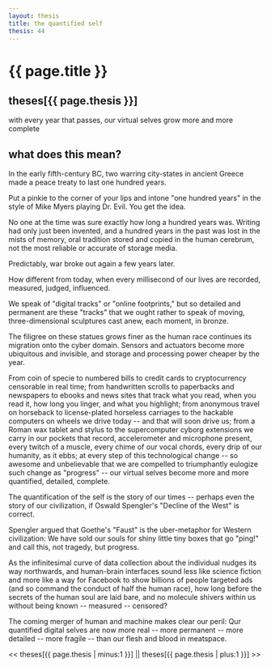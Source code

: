```yaml
---
layout: thesis
title: the quantified self
thesis: 44
---
```


<h1 id="html">{{ page.title }}</h1>

<h2 id="html">theses[{{ page.thesis }}]</h2>

with every year that passes, our virtual selves grow more and more complete

<h2 id="html">what does this mean?</h2>

In the early fifth-century BC, two warring city-states in ancient Greece made a peace treaty to last one hundred years.

Put a pinkie to the corner of your lips and intone "one hundred years" in the style of Mike Myers playing Dr. Evil. You get the idea.

No one at the time was sure exactly how long a hundred years was. Writing had only just been invented, and a hundred years in the past was lost in the mists of memory, oral tradition stored and copied in the human cerebrum, not the most reliable or accurate of storage media.

Predictably, war broke out again a few years later.

How different from today, when every millisecond of our lives are recorded, measured, judged, influenced.

We speak of "digital tracks" or "online footprints," but so detailed and permanent are these "tracks" that we ought rather to speak of moving, three-dimensional sculptures cast anew, each moment, in bronze.

The filigree on these statues grows finer as the human race continues its migration onto the cyber domain. Sensors and actuators become more ubiquitous and invisible, and storage and processing power cheaper by the year.

From coin of specie to numbered bills to credit cards to cryptocurrency censorable in real time; from handwritten scrolls to paperbacks and newspapers to ebooks and news sites that track what you read, when you read it, how long you linger, and what you highlight; from anonymous travel on horseback to license-plated horseless carriages to the hackable computers on wheels we drive today -- and that will soon drive us; from a Roman wax tablet and stylus to the supercomputer cyborg extensions we carry in our pockets that record, accelerometer and microphone present, every twitch of a muscle, every chime of our vocal chords, every drip of our humanity, as it ebbs; at every step of this technological change -- so awesome and unbelievable that we are compelled to triumphantly eulogize such change as "progress" -- our virtual selves become more and more quantified, detailed, complete.

The quantification of the self is the story of our times -- perhaps even the story of our civilization, if Oswald Spengler's "Decline of the West" is correct.

Spengler argued that Goethe's "Faust" is the uber-metaphor for Western civilization: We have sold our souls for shiny little tiny boxes that go "ping!" and call this, not tragedy, but progress.

As the infinitesimal curve of data collection about the individual nudges its way northwards, and human-brain interfaces sound less like science fiction and more like a way for Facebook to show billions of people targeted ads (and so command the conduct of half the human race), how long before the secrets of the human soul are laid bare, and no molecule shivers within us without being known -- measured -- censored?

The coming merger of human and machine makes clear our peril: Qur quantified digital selves are now more real -- more permanent -- more detailed -- more fragile -- than our flesh and blood in meatspace.

\<\< theses[{{ page.thesis | minus:1 }}]  ||  theses[{{ page.thesis | plus:1 }}] \>\>

